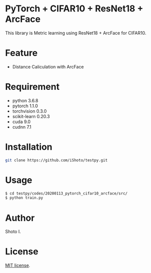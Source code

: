 # PyTorch + CIFAR10 + ResNet18 + ArcFace
This library is Metric learning using ResNet18 + ArcFace for CIFAR10.


# Feature
- Distance Caliculation with ArcFace


# Requirement
- python 3.6.8
- pytorch 1.1.0
- torchvision 0.3.0
- scikit-learn 0.20.3
- cuda 9.0
- cudnn 7.1 


# Installation
 
```sh
git clone https://github.com/iShoto/testpy.git
```


# Usage
 
```sh
$ cd testpy/codes/20200113_pytorch_cifar10_arcface/src/
$ python train.py
```


# Author
Shoto I.


# License
[MIT license](https://github.com/iShoto/testpy/blob/master/LICENSE).
